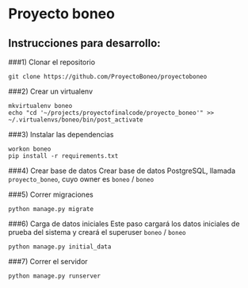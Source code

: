 # Proyecto boneo

## Instrucciones para desarrollo:

###1) Clonar el repositorio

    git clone https://github.com/ProyectoBoneo/proyectoboneo

###2) Crear un virtualenv

    mkvirtualenv boneo
    echo "cd '~/projects/proyectofinalcode/proyecto_boneo'" >> ~/.virtualenvs/boneo/bin/post_activate

###3) Instalar las dependencias

    workon boneo
    pip install -r requirements.txt
    
###4) Crear base de datos
Crear base de datos PostgreSQL, llamada `proyecto_boneo`, cuyo owner es `boneo` / `boneo`
    
    
###5) Correr migraciones

    python manage.py migrate
    
###6) Carga de datos iniciales
Este paso cargará los datos iniciales de prueba del sistema y creará el superuser `boneo` / `boneo`

    python manage.py initial_data
    
###7) Correr el servidor

    python manage.py runserver
